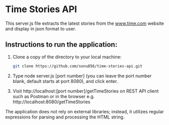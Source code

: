 # Time Stories API

This server.js file extracts the latest stories from the www.time.com website and display in json format to user.

## Instructions to run the application:
1. Clone a copy of the directory to your local machine:

   ```bash
   git clone https://github.com/sonu856/time-stories-api.git
2. Type node server.js [port number] (you can leave the port number blank, default starts at port 8080), and click enter.
3. Visit http://localhost:[port number]/getTimeStories on REST API client such as Postman or in the browser e.g. http://localhost:8080/getTimeStories
   
The application does not rely on external libraries; instead, it utilizes regular expressions for parsing and processing the HTML string.

